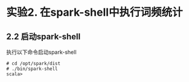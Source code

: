 # 实验2. 在spark-shell中执行词频统计

## 2.2 启动spark-shell
执行以下命令启动spark-shell
```
# cd /opt/spark/dist
# ./bin/spark-shell
scala>
```